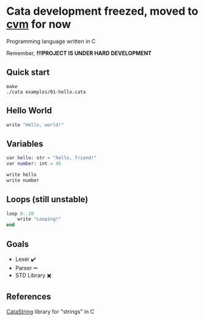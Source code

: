 # Cata __development freezed, moved to [cvm](https://github.com/C0DIC/cvm) for now__

Programming language written in C

Remember,
__!!!PROJECT IS UNDER HARD DEVELOPMENT__

## Quick start

``` console
make
./cata examples/01-hello.cata
```

## Hello World

``` elixir
write "Hello, world!"
```

## Variables

``` elixir
var hello: str = "hello, friend!"
var number: int = 45

write hello
write number
```

## Loops (still unstable)

``` elixir
loop 0..10
    write "Looping!"
end
```

## Goals

- Lexer :heavy_check_mark:
- Parser :heavy_minus_sign:
- STD Library :heavy_multiplication_x:

## References

[CataString](https://github.com/C0DIC/catastring) library for "strings" in C
